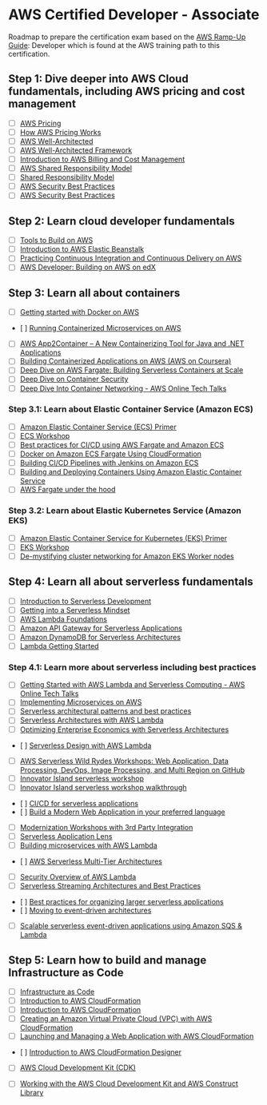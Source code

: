 # AWS Certified Developer - Associate

Roadmap to prepare the certification exam based on the [AWS Ramp-Up Guide](https://d1.awsstatic.com/training-and-certification/ramp-up_guides/Ramp-Up_Guide_Developer.pdf): Developer which is found at the AWS training path to this certification.

## Step 1: Dive deeper into AWS Cloud fundamentals, including AWS pricing and cost management

- [ ] [AWS Pricing](https://aws.amazon.com/pricing/)
- [ ] [How AWS Pricing Works](https://d0.awsstatic.com/whitepapers/aws_pricing_overview.pdf)
- [ ] [AWS Well-Architected](https://aws.amazon.com/architecture/well-architected/)
- [ ] [AWS Well-Architected Framework](https://d1.awsstatic.com/whitepapers/architecture/AWS_Well-Architected_Framework.pdf)
- [ ] [Introduction to AWS Billing and Cost Management](https://www.aws.training/Details/Video?id=15875)
- [ ] [AWS Shared Responsibility Model](https://www.aws.training/Details/Video?id=16488)
- [ ] [Shared Responsibility Model](https://aws.amazon.com/compliance/shared-responsibility-model/)
- [ ] [AWS Security Best Practices](https://aws.amazon.com/architecture/security-identity-compliance/)
- [ ] [AWS Security Best Practices](https://aws.amazon.com/blogs/security/tag/best-practices/)

## Step 2: Learn cloud developer fundamentals

- [ ] [Tools to Build on AWS](https://aws.amazon.com/tools/)
- [ ] [Introduction to AWS Elastic Beanstalk](https://www.aws.training/Details/Video?id=15878)
- [ ] [Practicing Continuous Integration and Continuous Delivery on AWS](https://d1.awsstatic.com/whitepapers/DevOps/practicing-continuous-integration-continuous-delivery-on-AWS.pdf)
- [ ] [AWS Developer: Building on AWS on edX](https://www.edx.org/course/aws-developer-building-on-aws-2)

## Step 3: Learn all about containers

- [ ] [Getting started with Docker on AWS](https://www.youtube.com/watch?v=mUzsYt3Bj08)
- [ ] [Running Containerized Microservices on AWS](https://d1.awsstatic.com/whitepapers/DevOps/running-containerized-microservices-on-aws.pdf)
- [ ] [AWS App2Container – A New Containerizing Tool for Java and .NET Applications](https://aws.amazon.com/blogs/aws/aws-app2container-a-new-containerizing-tool-for-java-and-asp-net-applications/)
- [ ] [Building Containerized Applications on AWS (AWS on Coursera)](https://www.coursera.org/learn/containerized-apps-on-aws)
- [ ] [Deep Dive on AWS Fargate: Building Serverless Containers at Scale](https://www.aws.training/Details/Video?id=26855)
- [ ] [Deep Dive on Container Security](https://www.aws.training/Details/Video?id=26841)
- [ ] [Deep Dive Into Container Networking - AWS Online Tech Talks](https://www.youtube.com/watch?v=8E9PMT9sp9M)

### Step 3.1: Learn about Elastic Container Service (Amazon ECS)

- [ ] [Amazon Elastic Container Service (ECS) Primer](https://www.aws.training/Details/eLearning?id=30260)
- [ ] [ECS Workshop](http://ecsworkshop.com/)
- [ ] [Best practices for CI/CD using AWS Fargate and Amazon ECS](https://www.youtube.com/watch?v=7FVK0i9edyg)
- [ ] [Docker on Amazon ECS Fargate Using CloudFormation](https://www.youtube.com/watch?v=Gr2yTSsVSqg)
- [ ] [Building CI/CD Pipelines with Jenkins on Amazon ECS](https://awsdemoworkshops.s3.us-east-2.amazonaws.com/jenkins-on-ecs-workshop/public/en/index.html)
- [ ] [Building and Deploying Containers Using Amazon Elastic Container Service](https://run.qwiklabs.com/focuses/14236?catalog_rank=%7B%22rank%22%3A1%2C%22num_filters%22%3A0%2C%22has_search%22%3Atrue%7D&parent=catalog&search_id=7572446)
- [ ] [AWS Fargate under the hood](https://www.youtube.com/watch?v=Hr-zOaBGyEA)

### Step 3.2: Learn about Elastic Kubernetes Service (Amazon EKS)

- [ ] [Amazon Elastic Container Service for Kubernetes (EKS) Primer](https://www.aws.training/Details/eLearning?id=32894)
- [ ] [EKS Workshop](http://eksworkshop.com/)
- [ ] [De-mystifying cluster networking for Amazon EKS Worker nodes](https://aws.amazon.com/blogs/containers/de-mystifying-cluster-networking-for-amazon-eks-worker-nodes/)

## Step 4: Learn all about serverless fundamentals

- [ ] [Introduction to Serverless Development](https://www.edx.org/course/aws-developer-building-on-aws-2)
- [ ] [Getting into a Serverless Mindset](https://www.aws.training/Details/eLearning?id=27198)
- [ ] [AWS Lambda Foundations](https://www.aws.training/learningobject/wbc?id=27197)
- [ ] [Amazon API Gateway for Serverless Applications](https://www.aws.training/Details/eLearning?id=27199)
- [ ] [Amazon DynamoDB for Serverless Architectures](https://www.aws.training/Details/eLearning?id=27196)
- [ ] [Lambda Getting Started](https://docs.aws.amazon.com/lambda/latest/dg/getting-started.html)

### Step 4.1: Learn more about serverless including best practices

- [ ] [Getting Started with AWS Lambda and Serverless Computing - AWS Online Tech Talks](https://www.youtube.com/watch?v=Y9E-jqbd3eI)
- [ ] [Implementing Microservices on AWS](https://d1.awsstatic.com/whitepapers/microservices-on-aws.pdf)
- [ ] [Serverless architectural patterns and best practices](https://www.youtube.com/watch?v=9IYpGTS7Jy0)
- [ ] [Serverless Architectures with AWS Lambda](https://d1.awsstatic.com/whitepapers/serverless-architectures-with-aws-lambda.pdf)
- [ ] [Optimizing Enterprise Economics with Serverless Architectures](https://d1.awsstatic.com/whitepapers/optimizing-enterprise-economics-serverless-architectures.pdf)
- [ ] [Serverless Design with AWS Lambda](https://run.qwiklabs.com/quests/17)
- [ ] [AWS Serverless Wild Rydes Workshops: Web Application, Data Processing, DevOps, Image Processing, and Multi Region on GitHub](https://github.com/aws-samples/aws-serverless-workshops)
- [ ] [Innovator Island serverless workshop](https://github.com/aws-samples/aws-serverless-workshop-innovator-island/)
- [ ] [Innovator Island serverless workshop walkthrough](https://www.youtube.com/playlist?list=PLJo-rJlep0EAkkjo7w_RmTV3S27tTmXDg)
- [ ] [CI/CD for serverless applications](https://cicd.serverlessworkshops.io/)
- [ ] [Build a Modern Web Application in your preferred language](https://aws.amazon.com/getting-started/hands-on/build-modern-app-fargate-lambda-dynamodb-python/)
- [ ] [Modernization Workshops with 3rd Party Integration](https://awsworkshop.io/)
- [ ] [Serverless Application Lens](https://d1.awsstatic.com/whitepapers/architecture/AWS-Serverless-Applications-Lens.pdf?did=wp_card&trk=wp_card)
- [ ] [Building microservices with AWS Lambda](https://www.youtube.com/watch?v=TOn0xhev0Uk)
- [ ] [AWS Serverless Multi-Tier Architectures](https://d1.awsstatic.com/whitepapers/AWS_Serverless_Multi-Tier_Architectures.pdf?did=wp_card&trk=wp_card)
- [ ] [Security Overview of AWS Lambda](https://docs.aws.amazon.com/whitepapers/latest/security-overview-aws-lambda/welcome.html?did=wp_card&trk=wp_card)
- [ ] [Serverless Streaming Architectures and Best Practices](https://d1.awsstatic.com/serverless/Whitepaper/Stream%20Processing%20Whitepaper.pdf)
- [ ] [Best practices for organizing larger serverless applications](https://aws.amazon.com/es/blogs/compute/best-practices-for-organizing-larger-serverless-applications/)
- [ ] [Moving to event-driven architectures](https://www.youtube.com/watch?v=h46IquqjF3E&feature=youtu.be)
- [ ] [Scalable serverless event-driven applications using Amazon SQS & Lambda](https://www.youtube.com/watch?v=2rikdPIFc_Q)

## Step 5: Learn how to build and manage Infrastructure as Code

- [ ] [Infrastructure as Code](https://d1.awsstatic.com/whitepapers/DevOps/infrastructure-as-code.pdf)
- [ ] [Introduction to AWS CloudFormation](https://www.aws.training/learningobject/video?id=15892)
- [ ] [Introduction to AWS CloudFormation](https://amazon.qwiklabs.com/focuses/10387?parent=catalog&search_id=6433890)
- [ ] [Creating an Amazon Virtual Private Cloud (VPC) with AWS CloudFormation](https://amazon.qwiklabs.com/focuses/11046?parent=catalog&search_id=6433901)
- [ ] [Launching and Managing a Web Application with AWS CloudFormation](https://amazon.qwiklabs.com/focuses/12954?parent=catalog&search_id=6433924)
- [ ] [Introduction to AWS CloudFormation Designer](https://amazon.qwiklabs.com/focuses/10940?parent=catalog&search_id=6433896)
- [ ] [AWS Cloud Development Kit (CDK)](https://cdkworkshop.com/)
- [ ] [Working with the AWS Cloud Development Kit and AWS Construct Library](https://aws.amazon.com/blogs/developer/working-with-the-aws-cloud-development-kit-and-aws-construct-library/)

